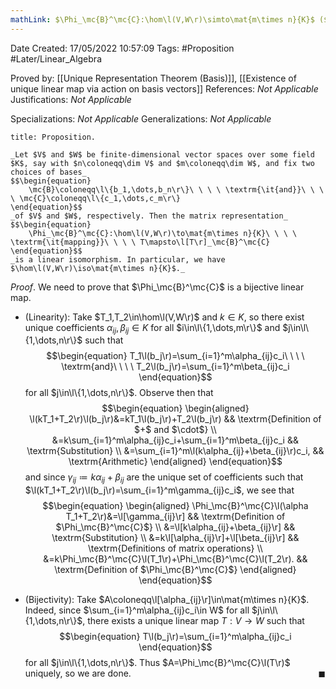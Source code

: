 ```yaml
---
mathLink: $\Phi_\mc{B}^\mc{C}:\hom\l(V,W\r)\simto\mat{m\times n}{K}$ ($\dim V=n$, $\dim W=m$)
---
```


<div class="topSpace"></div>

Date Created: 17/05/2022 10:57:09
Tags: #Proposition #Later/Linear_Algebra

Proved by: [[Unique Representation Theorem (Basis)]], [[Existence of unique linear map via action on basis vectors]]
References: _Not Applicable_
Justifications: _Not Applicable_

Specializations: _Not Applicable_
Generalizations: _Not Applicable_

``` ad-Proposition
title: Proposition.

_Let $V$ and $W$ be finite-dimensional vector spaces over some field $K$, say with $n\coloneqq\dim V$ and $m\coloneqq\dim W$, and fix two choices of bases_
$$\begin{equation}
    \mc{B}\coloneqq\l\{b_1,\dots,b_n\r\}\ \ \ \ \textrm{\it{and}}\ \ \ \ \mc{C}\coloneqq\l\{c_1,\dots,c_m\r\}
\end{equation}$$
_of $V$ and $W$, respectively. Then the matrix representation_
$$\begin{equation}
    \Phi_\mc{B}^\mc{C}:\hom\l(V,W\r)\to\mat{m\times n}{K}\ \ \ \ \textrm{\it{mapping}}\ \ \ \ T\mapsto\l[T\r]_\mc{B}^\mc{C}
\end{equation}$$
_is a linear isomorphism. In particular, we have $\hom\l(V,W\r)\iso\mat{m\times n}{K}$._

```

_Proof_. We need to prove that $\Phi_\mc{B}^\mc{C}$ is a bijective linear map.
* (Linearity): Take $T_1,T_2\in\hom\l(V,W\r)$ and $k\in K$, so there exist unique coefficients $\alpha_{ij},\beta_{ij}\in K$ for all $i\in\l\{1,\dots,m\r\}$ and $j\in\l\{1,\dots,n\r\}$ such that
$$\begin{equation}
    T_1\l(b_j\r)=\sum_{i=1}^m\alpha_{ij}c_i\ \ \ \ \textrm{and}\ \ \ \ T_2\l(b_j\r)=\sum_{i=1}^m\beta_{ij}c_i
\end{equation}$$
for all $j\in\l\{1,\dots,n\r\}$. Observe then that
$$\begin{equation}
    \begin{aligned}
        \l(kT_1+T_2\r)\l(b_j\r)&=kT_1\l(b_j\r)+T_2\l(b_j\r) && \textrm{Definition of $+$ and $\cdot$} \\
        &=k\sum_{i=1}^m\alpha_{ij}c_i+\sum_{i=1}^m\beta_{ij}c_i && \textrm{Substitution} \\
        &=\sum_{i=1}^m\l(k\alpha_{ij}+\beta_{ij}\r)c_i, && \textrm{Arithmetic}
    \end{aligned}
\end{equation}$$
and since $\gamma_{ij}\coloneqq k\alpha_{ij}+\beta_{ij}$ are the unique set of coefficients such that $\l(kT_1+T_2\r)\l(b_j\r)=\sum_{i=1}^m\gamma_{ij}c_i$, we see that
$$\begin{equation}
    \begin{aligned}
        \Phi_\mc{B}^\mc{C}\l(\alpha T_1+T_2\r)&=\l[\gamma_{ij}\r] && \textrm{Definition of $\Phi_\mc{B}^\mc{C}$} \\
        &=\l[k\alpha_{ij}+\beta_{ij}\r] && \textrm{Substitution} \\
        &=k\l[\alpha_{ij}\r]+\l[\beta_{ij}\r] && \textrm{Definitions of matrix operations} \\
        &=k\Phi_\mc{B}^\mc{C}\l(T_1\r)+\Phi_\mc{B}^\mc{C}\l(T_2\r). && \textrm{Definition of $\Phi_\mc{B}^\mc{C}$}
    \end{aligned}
\end{equation}$$

* (Bijectivity): Take $A\coloneqq\l[\alpha_{ij}\r]\in\mat{m\times n}{K}$. Indeed, since $\sum_{i=1}^m\alpha_{ij}c_i\in W$ for all $j\in\l\{1,\dots,n\r\}$, there exists a unique linear map $T:V\to W$ such that
$$\begin{equation}
    T\l(b_j\r)=\sum_{i=1}^m\alpha_{ij}c_i
\end{equation}$$
for all $j\in\l\{1,\dots,n\r\}$. Thus $A=\Phi_\mc{B}^\mc{C}\l(T\r)$ uniquely, so we are done.<span style="float:right;">$\blacksquare$</span>
